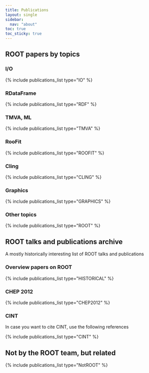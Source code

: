 ```yaml
---
title: Publications
layout: single
sidebar:
  nav: "about"
toc: true
toc_sticky: true
---
```


## ROOT papers by topics

### I/O
{% include publications_list type="IO" %}

### RDataFrame
{% include publications_list type="RDF" %}

### TMVA, ML
{% include publications_list type="TMVA" %}

### RooFit
{% include publications_list type="ROOFIT" %}

### Cling
{% include publications_list type="CLING" %}

### Graphics
{% include publications_list type="GRAPHICS" %}

### Other topics
{% include publications_list type="ROOT" %}

## ROOT talks and publications archive

A mostly historically interesting list of ROOT talks and publications

### Overview papers on ROOT
{% include publications_list type="HISTORICAL" %}

### CHEP 2012
{% include publications_list type="CHEP2012" %}

### CINT

In case you want to cite CINT, use the following references

{% include publications_list type="CINT" %}

## Not by the ROOT team, but related
{% include publications_list type="NotROOT" %}